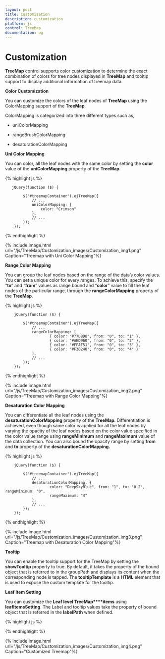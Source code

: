 ```yaml
---
layout: post
title: Customization
description: customization
platform: js
control: TreeMap
documentation: ug
---
```


# Customization

**TreeMap** control supports color customization to determine the exact combination of colors for tree nodes displayed in **TreeMap** and tooltip support to display additional information of treemap data.

**Color Customization**

You can customize the colors of the leaf nodes of **TreeMap** using the ColorMapping support of the **TreeMap**. 

ColorMapping is categorized into three different types such as,

* uniColorMapping

* rangeBrushColorMapping

* desaturationColorMapping

**Uni Color Mapping**

You can color, all the leaf nodes with the same color by setting the **color** value of the **uniColorMapping** property of the **TreeMap**.

{% highlight js %}

       jQuery(function ($) {

            $("#treemapContainer").ejTreeMap({
                // ...   
                uniColorMapping: {
                    color: "Crimson"
                },         
                // ...   
            });
        });



{% endhighlight %}



{% include image.html url="/js/TreeMap/Customization_images/Customization_img1.png" Caption="Treemap with Uni Color Mapping"%}

**Range Color Mapping**

You can group the leaf nodes based on the range of the data’s color values. You can set a unique color for every ranges. To achieve this, specify the “**to**” and “**from**” values as range bound and “**color**” value to fill the leaf nodes of the particular range, through the **rangeColorMapping** property of the **TreeMap**.

{% highlight js %}

        jQuery(function ($) {

            $("#treemapContainer").ejTreeMap({
                // ...   
                rangeColorMapping: [
                        { color: "#77D8D8", from: "0", to: "1" },
                        { color: "#AED960", from: "0", to: "2" },
                        { color: "#FFAF51", from: "0", to: "3" },
                        { color: "#F3D240", from: "0", to: "4" }
                ],
                // ...   
            });
        });



{% endhighlight %}



{% include image.html url="/js/TreeMap/Customization_images/Customization_img2.png" Caption="Treemap with Range Color Mapping"%}

**Desaturation Color Mapping**

You can differentiate all the leaf nodes using the **desaturationColorMapping** property of the **TreeMap**. Differentiation is achieved, even though same color is applied for all the leaf nodes by varying the opacity of the leaf nodes based on the color value specified in the color value range using **rangeMinimum** and **rangeMaximum** value of the data collection. You can also bound the opacity range by setting **from** and **to** property of the **desaturationColorMapping.**

{% highlight js %}


        jQuery(function ($) {

            $("#treemapContainer").ejTreeMap({
                // ...  
                desaturationColorMapping: {
                        color: "DeepSkyBlue", from: "1", to: "0.2", rangeMinimum: "0",  
                        rangeMaximum: "4"                        
                },
                // ...  
            });
        });


{% endhighlight %}



{% include image.html url="/js/TreeMap/Customization_images/Customization_img3.png" Caption="Treemap with Desaturation Color Mapping"%}

**Tooltip**

You can enable the tooltip support for the TreeMap by setting the **showTooltip** property to true. By default, it takes the property of the bound object that is referred to in the groupPath and displays its content when the corresponding node is tapped. The **tooltipTemplate** is a **HTML** element that is used to expose the custom template for the tooltip.

**Leaf Item Setting**

You can customize the **Leaf level TreeMap****items** using **leafItemsSetting**. The Label and tooltip values take the property of bound object that is referred in the **labelPath** when defined.

{% highlight js %}

<script type="text/javascript">
 jQuery(function ($) {
            $( "#treemapContainer").ejTreeMap({
                dataSource: population_data,
                colorValuePath: "Growth",
                weightValuePath: "Population",
                rangeColorMapping: [
                        { color: "#77D8D8", from: "0", to: "1" },
                        { color: "#AED960", from: "0", to: "2" },
                        { color: "#FFAF51", from: "0", to: "3" },
                        { color: "#F3D240", from: "0", to: "4" }
                ],                   
                levels: [
                  { groupPath: "Continent", groupGap: 5}
                ],

                leafItemSettings: { labelPath: "Region" },
                showTooltip:true,
                tooltipTemplate:'template' 
            });
        });

</script>
<script  id="template" type="application/jsrender">
    <div  style="margin-left:17px;margin-top:-45px;">      
        <div style="height:auto;width:auto;background:black;border-radius:3px;opacity:0.6">
            <div style="margin-top:-20px;margin-left:9px;padding-top:3px;margin-right:9px;">
                <label style="margin-top:-20px;font-weight:normal;font-size:12px;color:white;font-family:Segoe UI;">{{:Region}}</label>
            </div>
            <div style="height:10px;"></div>
            <div style="margin-top:-10px;margin-left:9px;margin-right:9px;padding-bottom:3px;">
                <label style="margin-top:-10px;font-weight:normal;font-size:14px;color:white;font-family:segoe ui light;">{{:Population}}</label>
            </div>
        </div>
    </div>            
</script>


{% endhighlight %}



{% include image.html url="/js/TreeMap/Customization_images/Customization_img4.png" Caption="Customized Treemap"%}


